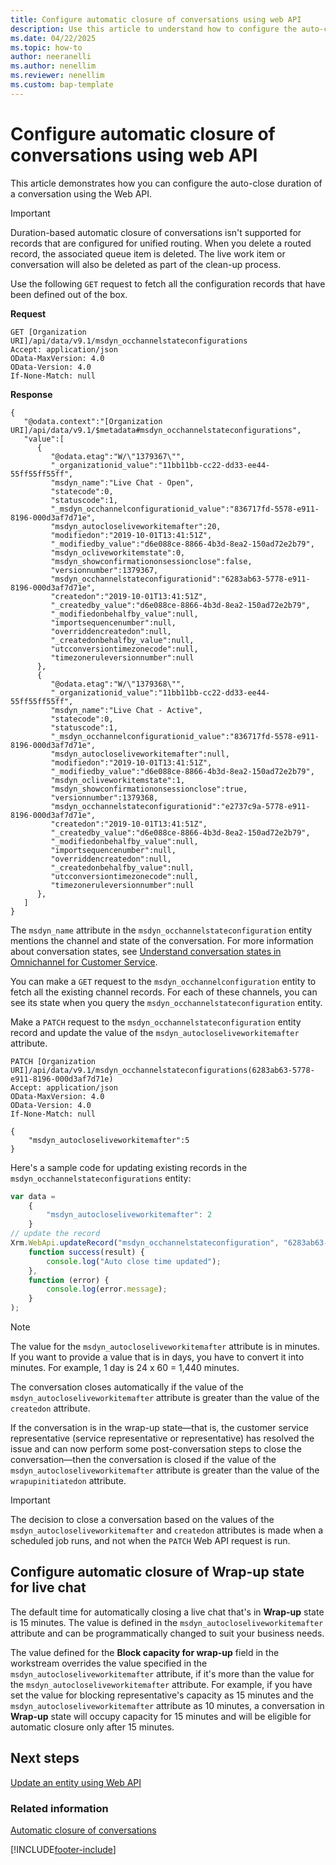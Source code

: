 ```yaml
---
title: Configure automatic closure of conversations using web API
description: Use this article to understand how to configure the auto-close duration of conversations using the Web API in Dynamics 365 Customer Service and Dynamics 365 Contact Center.
ms.date: 04/22/2025
ms.topic: how-to
author: neeranelli
ms.author: nenellim
ms.reviewer: nenellim
ms.custom: bap-template
---
```

# Configure automatic closure of conversations using web API

This article demonstrates how you can configure the auto-close duration of a conversation using the Web API.

> [!IMPORTANT]
> Duration-based automatic closure of conversations isn't supported for records that are configured for unified routing. When you delete a routed record, the associated queue item is deleted. The live work item or conversation will also be deleted as part of the clean-up process.


Use the following `GET` request to fetch all the configuration records that have been defined out of the box.

**Request**

```http
GET [Organization URI]/api/data/v9.1/msdyn_occhannelstateconfigurations
Accept: application/json  
OData-MaxVersion: 4.0  
OData-Version: 4.0
If-None-Match: null
```

**Response**

```http
{ 
   "@odata.context":"[Organization URI]/api/data/v9.1/$metadata#msdyn_occhannelstateconfigurations",
   "value":[ 
      { 
         "@odata.etag":"W/\"1379367\"",
         "_organizationid_value":"11bb11bb-cc22-dd33-ee44-55ff55ff55ff",
         "msdyn_name":"Live Chat - Open",
         "statecode":0,
         "statuscode":1,
         "_msdyn_occhannelconfigurationid_value":"836717fd-5578-e911-8196-000d3af7d71e",
         "msdyn_autocloseliveworkitemafter":20,
         "modifiedon":"2019-10-01T13:41:51Z",
         "_modifiedby_value":"d6e088ce-8866-4b3d-8ea2-150ad72e2b79",
         "msdyn_ocliveworkitemstate":0,
         "msdyn_showconfirmationonsessionclose":false,
         "versionnumber":1379367,
         "msdyn_occhannelstateconfigurationid":"6283ab63-5778-e911-8196-000d3af7d71e",
         "createdon":"2019-10-01T13:41:51Z",
         "_createdby_value":"d6e088ce-8866-4b3d-8ea2-150ad72e2b79",
         "_modifiedonbehalfby_value":null,
         "importsequencenumber":null,
         "overriddencreatedon":null,
         "_createdonbehalfby_value":null,
         "utcconversiontimezonecode":null,
         "timezoneruleversionnumber":null
      },
      { 
         "@odata.etag":"W/\"1379368\"",
         "_organizationid_value":"11bb11bb-cc22-dd33-ee44-55ff55ff55ff",
         "msdyn_name":"Live Chat - Active",
         "statecode":0,
         "statuscode":1,
         "_msdyn_occhannelconfigurationid_value":"836717fd-5578-e911-8196-000d3af7d71e",
         "msdyn_autocloseliveworkitemafter":null,
         "modifiedon":"2019-10-01T13:41:51Z",
         "_modifiedby_value":"d6e088ce-8866-4b3d-8ea2-150ad72e2b79",
         "msdyn_ocliveworkitemstate":1,
         "msdyn_showconfirmationonsessionclose":true,
         "versionnumber":1379368,
         "msdyn_occhannelstateconfigurationid":"e2737c9a-5778-e911-8196-000d3af7d71e",
         "createdon":"2019-10-01T13:41:51Z",
         "_createdby_value":"d6e088ce-8866-4b3d-8ea2-150ad72e2b79",
         "_modifiedonbehalfby_value":null,
         "importsequencenumber":null,
         "overriddencreatedon":null,
         "_createdonbehalfby_value":null,
         "utcconversiontimezonecode":null,
         "timezoneruleversionnumber":null
      },
   ]
}
```

The `msdyn_name` attribute in the `msdyn_occhannelstateconfiguration` entity mentions the channel and state of the conversation. For more information about conversation states, see [Understand conversation states in Omnichannel for Customer Service](../use/oc-conversation-state.md).

You can make a `GET` request to the `msdyn_occhannelconfiguration` entity to fetch all the existing channel records. For each of these channels, you can see its state when you query the `msdyn_occhannelstateconfiguration` entity.

Make a `PATCH` request to the `msdyn_occhannelstateconfiguration` entity record and update the value of the `msdyn_autocloseliveworkitemafter` attribute.

```http
PATCH [Organization URI]/api/data/v9.1/msdyn_occhannelstateconfigurations(6283ab63-5778-e911-8196-000d3af7d71e)
Accept: application/json  
OData-MaxVersion: 4.0  
OData-Version: 4.0
If-None-Match: null

{
    "msdyn_autocloseliveworkitemafter":5
}
```

Here's a sample code for updating existing records in the `msdyn_occhannelstateconfigurations` entity:

```javascript
var data =
    {
        "msdyn_autocloseliveworkitemafter": 2
    }
// update the record
Xrm.WebApi.updateRecord("msdyn_occhannelstateconfiguration", "6283ab63-5778-e911-8196-000d3af7d71e", data).then(
    function success(result) {
        console.log("Auto close time updated");
    },
    function (error) {
        console.log(error.message);
    }
);
```

> [!NOTE]
> The value for the `msdyn_autocloseliveworkitemafter` attribute is in minutes. If you want to provide a value that is in days, you have to convert it into minutes. For example, 1 day is 24 x 60 = 1,440 minutes.

The conversation closes automatically if the value of the `msdyn_autocloseliveworkitemafter` attribute is greater than the value of the `createdon` attribute.

If the conversation is in the wrap-up state&mdash;that is, the customer service representative (service representative or representative) has resolved the issue and can now perform some post-conversation steps to close the conversation&mdash;then the conversation is closed if the value of the `msdyn_autocloseliveworkitemafter` attribute is greater than the value of the `wrapupinitiatedon` attribute.

> [!IMPORTANT]
> The decision to close a conversation based on the values of the `msdyn_autocloseliveworkitemafter` and `createdon` attributes is made when a scheduled job runs, and not when the `PATCH` Web API request is run.

## Configure automatic closure of Wrap-up state for live chat

The default time for automatically closing a live chat that's in **Wrap-up** state is 15 minutes. The value is defined in the `msdyn_autocloseliveworkitemafter` attribute and can be programmatically changed to suit your business needs.

The value defined for the **Block capacity for wrap-up** field in the workstream overrides the value specified in the `msdyn_autocloseliveworkitemafter` attribute, if it's more than the value for the `msdyn_autocloseliveworkitemafter` attribute. For example, if you have set the value for blocking representative's capacity as 15 minutes and the `msdyn_autocloseliveworkitemafter` attribute as 10 minutes, a conversation in **Wrap-up** state will occupy capacity for 15 minutes and will be eligible for automatic closure only after 15 minutes.

## Next steps

[Update an entity using Web API](/powerapps/developer/common-data-service/webapi/update-delete-entities-using-web-api#basic-update)  

### Related information

[Automatic closure of conversations](../administer/auto-close-conversation-powerapps.md)



[!INCLUDE[footer-include](../../includes/footer-banner.md)]

